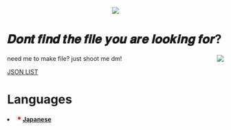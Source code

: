 <body>
  <div align="center">
    <img src="https://c.tenor.com/tEbjIWKMCYoAAAAC/tenor.gif">
  </div>
  <h1>𝑫𝒐𝒏𝒕 𝒇𝒊𝒏𝒅 𝒕𝒉𝒆 𝒇𝒊𝒍𝒆 𝒚𝒐𝒖 𝒂𝒓𝒆 𝒍𝒐𝒐𝒌𝒊𝒏𝒈 𝒇𝒐𝒓?</h1>
  <a href="https://discord.com/users/571723571983024140">
    <img src="https://lanyard.kyrie25.me/api/571723571983024140?waveColor=8B8BFA&waveSpotifyColor=B48EF7&gradient=7E37F9-B48EF7-E568C4&imgStyle=square" align="right"/>
  </a>
  <p>need me to make file? just shoot me dm!</p>
  <a href="https://github.com/Minato0211/minato-jsons/blob/main/JSON-LIST.md">JSON LIST</a>
  <h1>Languages</h1>
  <li>
    <a href="README-JP.md"><b><img src="https://github.com/twitter/twemoji/blob/master/assets/svg/1f1ef-1f1f5.svg" width="16"/>Japanese</b></a>
  </li>
</body>
